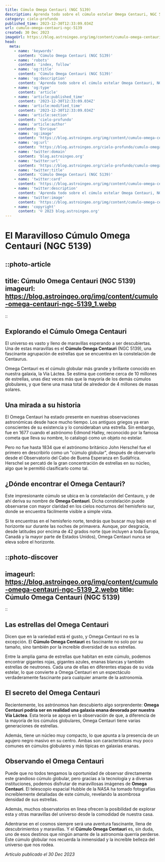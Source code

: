 ```yaml
---
title: Cúmulo Omega Centauri (NGC 5139)
description: Aprenda todo sobre el cúmulo estelar Omega Centauri, NGC 5139. Descubra su historia, características y por qué fascina a los astrónomos.
category: cielo-profundo
published_time: 2023-12-30T12:33:09.034Z
url: cumulo-omega-centauri-ngc-5139
created: 30 Dec 2023
imageUrl: https://blog.astroingeo.org/img/content/cumulo-omega-centauri-ngc-5139_3.webp
head:
  meta:
    - name: 'keywords'
      content: 'Cúmulo Omega Centauri (NGC 5139)'
    - name: 'robots'
      content: 'index, follow'
    - name: 'og:title'
      content: 'Cúmulo Omega Centauri (NGC 5139)'
    - name: 'og:description'
      content: 'Aprenda todo sobre el cúmulo estelar Omega Centauri, NGC 5139. Descubra su historia, características y por qué fascina a los astrónomos.'
    - name: 'og:type'
      content: 'article'
    - name: 'article:published_time'
      content: '2023-12-30T12:33:09.034Z'
    - name: 'article:modified_time'
      content: '2023-12-30T12:33:09.034Z'
    - name: 'article:section'
      content: 'cielo-profundo'
    - name: 'article:author'
      content: 'Enrique'
    - name: 'og:image'
      content: 'https://blog.astroingeo.org/img/content/cumulo-omega-centauri-ngc-5139_3.webp'
    - name: 'og:url'
      content: 'https://blog.astroingeo.org/cielo-profundo/cumulo-omega-centauri-ngc-5139'
    - name: 'twitter:domain'
      content: 'blog.astroingeo.org'
    - name: 'twitter:url'
      content: 'https://blog.astroingeo.org/cielo-profundo/cumulo-omega-centauri-ngc-5139'
    - name: 'twitter:title'
      content: 'Cúmulo Omega Centauri (NGC 5139)'
    - name: 'twitter:card'
      content: 'https://blog.astroingeo.org/img/content/cumulo-omega-centauri-ngc-5139_3.webp'
    - name: 'twitter:description'
      content: 'Aprenda todo sobre el cúmulo estelar Omega Centauri, NGC 5139. Descubra su historia, características y por qué fascina a los astrónomos.'
    - name: 'twitter:image'
      content: 'https://blog.astroingeo.org/img/content/cumulo-omega-centauri-ngc-5139_3.webp'
    - name: 'copyright'
      content: '© 2023 blog.astroingeo.org'
---
```

# El Maravilloso Cúmulo Omega Centauri (NGC 5139)

::photo-article
---
title: Cúmulo Omega Centauri (NGC 5139)
imageurl: https://blog.astroingeo.org/img/content/cumulo-omega-centauri-ngc-5139_1.webp
---
::

## Explorando el Cúmulo Omega Centauri

El universo es vasto y lleno de maravillas esperando a ser descubiertas. Una de estas maravillas es el **Cúmulo Omega Centauri** (NGC 5139), una fascinante agrupación de estrellas que se encuentra en la constelación de Centaurus. 

Omega Centauri es el cúmulo globular más grande y brillante conocido en nuestra galaxia, la Vía Láctea. Se estima que contiene cerca de 10 millones de estrellas, unas diez veces más que la mayoría de los demás cúmulos globulares, y que tiene una masa total de alrededor de 4 millones de masas solares.

## Una mirada a su historia 

El Omega Centauri ha estado presente en nuestras observaciones astronómicas desde hace mucho tiempo. Los antiguos griegos ya eran conscientes de su existencia y lo consideraban una estrella. Sin embargo, fue en 1677 cuando el astrónomo Edmond Halley, reconocido por la famosa cometa que lleva su nombre, lo catalogó como un objeto no estelar.

Pero no fue hasta 1834 que el astrónomo británico John Herschel fue el primero en describirlo como un "cúmulo globular", después de observarlo desde el Observatorio del Cabo de Buena Esperanza en Sudáfrica. Herschel se percató de la gran concentración de estrellas en su núcleo, algo que le permitió clasificarlo como tal.

## ¿Dónde encontrar el Omega Centauri?

Este impresionante cúmulo se ubica en la constelación del Centauro, y de ahí deriva su nombre de **Omega Centauri**. Dicha constelación puede observarse con mayor claridad en los cielos nocturnos del hemisferio sur, donde se encuentra fácilmente visible a simple vista.

Si te encuentras en el hemisferio norte, tendrás que buscar muy bajo en el horizonte sur durante las noches de primavera. Aunque, por desgracia, desde latitudes por encima de 42 grados norte (que incluyen a toda Europa, Canadá y la mayor parte de Estados Unidos), Omega Centauri nunca se eleva sobre el horizonte.


::photo-discover
---
imageurl: https://blog.astroingeo.org/img/content/cumulo-omega-centauri-ngc-5139_2.webp
title: Cúmulo Omega Centauri (NGC 5139)
---
::

## Las estrellas del Omega Centauri

Dicen que en la variedad está el gusto, y Omega Centauri no es la excepción. El **Cúmulo Omega Centauri** es fascinante no solo por su tamaño, sino también por la increíble diversidad de sus estrellas. 

Entre la amplia gama de estrellas que habitan en este cúmulo, podemos encontrar gigantes rojas, gigantes azules, enanas blancas y también estrellas de neutrones. Cada una de ellas en diferentes etapas de su vida estelar, lo que convierte a Omega Centauri en un espectáculo verdaderamente fascinante para cualquier amante de la astronomía.

## El secreto del Omega Centauri

Recientemente, los astrónomos han descubierto algo sorprendente: **Omega Centauri podría ser en realidad una galaxia enana devorada por nuestra Vía Láctea**. Esta teoría se apoya en la observación de que, a diferencia de la mayoría de los cúmulos globulares, Omega Centauri tiene varias generaciones de estrellas. 

Además, tiene un núcleo muy compacto, lo que apunta a la presencia de un agujero negro masivo en su centro. Ambas son características muy poco comunes en cúmulos globulares y más típicas en galaxias enanas.

## Observando el Omega Centauri

Puede que no todos tengamos la oportunidad de observar directamente este grandioso cúmulo globular, pero gracias a la tecnología y a diversas instituciones, podemos disfrutar de maravillosas imágenes de **Omega Centauri**. El telescopio espacial Hubble de la NASA ha tomado fotografías increíblemente detalladas de este cúmulo, revelando la asombrosa densidad de sus estrellas.

Además, muchos observatorios en línea ofrecen la posibilidad de explorar esta y otras maravillas del universo desde la comodidad de nuestra casa.

Adentrarse en el cosmos siempre será una aventura fascinante, llena de descubrimientos y maravillas. Y el **Cúmulo Omega Centauri** es, sin duda, uno de esos destinos que ningún amante de la astronomía querría perderse. Este cúmulo globular nos recuerda la inmensidad y la increíble belleza del universo que nos rodea.

_Artículo publicado el 30 Dec 2023_